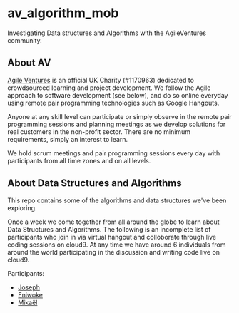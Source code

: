 # av_algorithm_mob
Investigating Data structures and Algorithms with the AgileVentures community.

## About AV
[Agile Ventures](https://www.agileventures.org/) is an official UK Charity (#1170963) dedicated to crowdsourced learning and project development. We follow the Agile approach to software development (see below), and do so online everyday using remote pair programming technologies such as Google Hangouts.

Anyone at any skill level can participate or simply observe in the remote pair programming sessions and planning meetings as we develop solutions for real customers in the non-profit sector. There are no minimum requirements, simply an interest to learn.

We hold scrum meetings and pair programming sessions every day with participants from all time zones and on all levels.

## About Data Structures and Algorithms
This repo contains some of the algorithms and data structures we've been exploring.

Once a week we come together from all around the globe to learn about Data Structures and Algorithms. The following is an incomplete list of participants who join in via virtual hangout and colloborate through live coding sessions on cloud9. At any time we have around 6 individuals from around the world participating in the discussion and writing code live on cloud9.

Participants:

- [Joseph](https://github.com/kachulio1)
- [Eniwoke](https://github.com/cornzyblack)
- [Mikaël](https://github.com/mdautrey)

